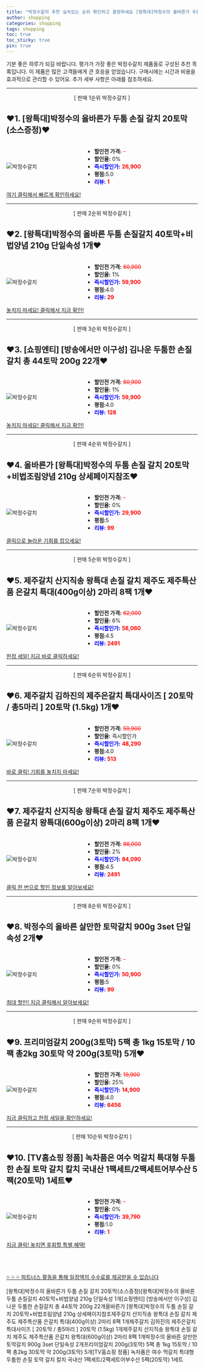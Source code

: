 ```yaml
---
title: "박정수갈치 추천 실속있는 순위 확인하고 결정하세요 [왕특대]박정수의 올바른가 두툼 손질 갈치"
author: shopping
categories: shopping
tags: shopping
toc: true
toc_sticky: true
pin: true
---
```

기분 좋은 하루가 되길 바랍니다. 평가가 가장 좋은 박정수갈치 제품들로 구성된 추천 목록입니다. 이 제품은 많은 고객들에게 큰 호응을 얻었습니다. 구매시에는 시간과 비용을 효과적으로 관리할 수 있어요. 추가 세부 사항은 아래를 참조하세요.

---
<p class="toplist" style="margin: 0 auto; display: block; width: fit-content;">[ 판매 1순위 박정수갈치 ]</p>

<h2><strong>❤️1. [왕특대]박정수의 올바른가 두툼 손질 갈치 20토막(소스증정)❤️</strong></h2>

<div style="display: flex; align-items: center;">
    <div style="flex: 0.4;">
        <img src="https://thumbnail9.coupangcdn.com/thumbnails/remote/230x230ex/image/vendor_inventory/43c1/541e3d7086dcc16c3b38f4ce2fe12169e966b387c89bc4647cd8bb799585.jpg" alt="박정수갈치" style="max-width: 100%;">
    </div>
    <div style="flex: 0.6; margin-left: 10px;">
        <ul>
            <li><strong>할인전 가격:</strong> <del style="color: red;">-</del></li>
            <li><strong>할인율:</strong> 0%</li>
            <li><span style='color:blue'><strong>즉시할인가:</strong></span> <span style='color:red'><strong>26,900</strong></span></li>
            <li><strong>평점:</strong>5.0</li>
            <li><span style='color:blue'><strong>리뷰:</strong></span> <span style='color:red'><strong>1</strong></span></li>
        </ul>
    </div>
</div>
<div class="center">
    <a href="https://selin100587.github.io?lptag=AF9450613&subid=githubio&pageKey=8203598776&traceid=V0-153&itemId=23522885034&vendorItemId=90549219488" class="myButton">
        여기 클릭해서 빠르게 확인하세요!
    </a>
</div>


---
<p class="toplist" style="margin: 0 auto; display: block; width: fit-content;">[ 판매 2순위 박정수갈치 ]</p>

<h2><strong>❤️2. [왕특대]박정수의 올바른 두툼 손질갈치 40토막+비법양념 210g 단일속성 1개❤️</strong></h2>

<div style="display: flex; align-items: center;">
    <div style="flex: 0.4;">
        <img src="https://thumbnail6.coupangcdn.com/thumbnails/remote/230x230ex/image/vendor_inventory/0571/c1dd912ad4a355bd82ccdbe86e1fe6cf2b368c4e015cf89c56691b91481c.jpg" alt="박정수갈치" style="max-width: 100%;">
    </div>
    <div style="flex: 0.6; margin-left: 10px;">
        <ul>
            <li><strong>할인전 가격:</strong> <del style="color: red;">60,900</del></li>
            <li><strong>할인율:</strong> 1%</li>
            <li><span style='color:blue'><strong>즉시할인가:</strong></span> <span style='color:red'><strong>59,900</strong></span></li>
            <li><strong>평점:</strong>4.0</li>
            <li><span style='color:blue'><strong>리뷰:</strong></span> <span style='color:red'><strong>29</strong></span></li>
        </ul>
    </div>
</div>
<div class="center">
    <a href="https://selin100587.github.io?lptag=AF9450613&subid=githubio&pageKey=7292362201&traceid=V0-153&itemId=18641772805&vendorItemId=85776864732" class="myButton">
        놓치지 마세요! 클릭해서 지금 확인!
    </a>
</div>


---
<p class="toplist" style="margin: 0 auto; display: block; width: fit-content;">[ 판매 3순위 박정수갈치 ]</p>

<h2><strong>❤️3. [쇼핑엔티] [방송에서만 이구성] 김나운 두툼한 손질갈치 총 44토막 200g 22개❤️</strong></h2>

<div style="display: flex; align-items: center;">
    <div style="flex: 0.4;">
        <img src="https://thumbnail6.coupangcdn.com/thumbnails/remote/230x230ex/image/vendor_inventory/644c/fe323e4cc89a98c4f483b082eae32d73261905f3dbdaf4fb92d2301e8b56.jpg" alt="박정수갈치" style="max-width: 100%;">
    </div>
    <div style="flex: 0.6; margin-left: 10px;">
        <ul>
            <li><strong>할인전 가격:</strong> <del style="color: red;">60,900</del></li>
            <li><strong>할인율:</strong> 1%</li>
            <li><span style='color:blue'><strong>즉시할인가:</strong></span> <span style='color:red'><strong>59,900</strong></span></li>
            <li><strong>평점:</strong>4.0</li>
            <li><span style='color:blue'><strong>리뷰:</strong></span> <span style='color:red'><strong>128</strong></span></li>
        </ul>
    </div>
</div>
<div class="center">
    <a href="https://selin100587.github.io?lptag=AF9450613&subid=githubio&pageKey=6124455179&traceid=V0-153&itemId=11632865149&vendorItemId=78907414450" class="myButton">
        놓치지 마세요! 클릭해서 지금 확인!
    </a>
</div>


---
<p class="toplist" style="margin: 0 auto; display: block; width: fit-content;">[ 판매 4순위 박정수갈치 ]</p>

<h2><strong>❤️4. 올바른가 [왕특대]박정수의 두툼 손질 갈치 20토막+비법조림양념 210g 상세페이지참조❤️</strong></h2>

<div style="display: flex; align-items: center;">
    <div style="flex: 0.4;">
        <img src="https://thumbnail10.coupangcdn.com/thumbnails/remote/230x230ex/image/vendor_inventory/ad3c/af0bf8d0bcce3c4371612dbea8adf01ebc62c9606afb3bb239f0ac7971bc.jpg" alt="박정수갈치" style="max-width: 100%;">
    </div>
    <div style="flex: 0.6; margin-left: 10px;">
        <ul>
            <li><strong>할인전 가격:</strong> <del style="color: red;">-</del></li>
            <li><strong>할인율:</strong> 0%</li>
            <li><span style='color:blue'><strong>즉시할인가:</strong></span> <span style='color:red'><strong>29,900</strong></span></li>
            <li><strong>평점:</strong>5</li>
            <li><span style='color:blue'><strong>리뷰:</strong></span> <span style='color:red'><strong>99</strong></span></li>
        </ul>
    </div>
</div>
<div class="center">
    <a href="https://selin100587.github.io?lptag=AF9450613&subid=githubio&pageKey=8230322008&traceid=V0-153&itemId=23686295032&vendorItemId=90711466046" class="myButton">
        클릭으로 놀라운 기회를 잡으세요!
    </a>
</div>


---
<p class="toplist" style="margin: 0 auto; display: block; width: fit-content;">[ 판매 5순위 박정수갈치 ]</p>

<h2><strong>❤️5. 제주갈치 산지직송 왕특대 손질 갈치 제주도 제주특산품 은갈치 특대(400g이상) 2마리 8팩 1개❤️</strong></h2>

<div style="display: flex; align-items: center;">
    <div style="flex: 0.4;">
        <img src="https://thumbnail7.coupangcdn.com/thumbnails/remote/230x230ex/image/vendor_inventory/97d9/c6e6631248d8d1831e9a4176c53d790d5dcd92f7d177f614aec46a63dd98.jpg" alt="박정수갈치" style="max-width: 100%;">
    </div>
    <div style="flex: 0.6; margin-left: 10px;">
        <ul>
            <li><strong>할인전 가격:</strong> <del style="color: red;">62,000</del></li>
            <li><strong>할인율:</strong> 6%</li>
            <li><span style='color:blue'><strong>즉시할인가:</strong></span> <span style='color:red'><strong>58,060</strong></span></li>
            <li><strong>평점:</strong>4.5</li>
            <li><span style='color:blue'><strong>리뷰:</strong></span> <span style='color:red'><strong>2491</strong></span></li>
        </ul>
    </div>
</div>
<div class="center">
    <a href="https://selin100587.github.io?lptag=AF9450613&subid=githubio&pageKey=5848163957&traceid=V0-153&itemId=10169513468&vendorItemId=77452122292" class="myButton">
        한정 세일! 지금 바로 클릭하세요!
    </a>
</div>


---
<p class="toplist" style="margin: 0 auto; display: block; width: fit-content;">[ 판매 6순위 박정수갈치 ]</p>

<h2><strong>❤️6. 제주갈치 김하진의 제주은갈치 특대사이즈 [ 20토막 / 총5마리 ] 20토막 (1.5kg) 1개❤️</strong></h2>

<div style="display: flex; align-items: center;">
    <div style="flex: 0.4;">
        <img src="https://thumbnail8.coupangcdn.com/thumbnails/remote/230x230ex/image/vendor_inventory/6c8a/49a6fae2e13fb5df62404e35ead435b95b0aeabec05627adeabca50a4fc3.jpg" alt="박정수갈치" style="max-width: 100%;">
    </div>
    <div style="flex: 0.6; margin-left: 10px;">
        <ul>
            <li><strong>할인전 가격:</strong> <del style="color: red;">59,900</del></li>
            <li><strong>할인율:</strong> 즉시할인가</li>
            <li><span style='color:blue'><strong>즉시할인가:</strong></span> <span style='color:red'><strong>48,290</strong></span></li>
            <li><strong>평점:</strong>4.0</li>
            <li><span style='color:blue'><strong>리뷰:</strong></span> <span style='color:red'><strong>513</strong></span></li>
        </ul>
    </div>
</div>
<div class="center">
    <a href="https://selin100587.github.io?lptag=AF9450613&subid=githubio&pageKey=6928162278&traceid=V0-153&itemId=16755181414&vendorItemId=84513041801" class="myButton">
        바로 클릭! 기회를 놓치지 마세요!
    </a>
</div>


---
<p class="toplist" style="margin: 0 auto; display: block; width: fit-content;">[ 판매 7순위 박정수갈치 ]</p>

<h2><strong>❤️7. 제주갈치 산지직송 왕특대 손질 갈치 제주도 제주특산품 은갈치 왕특대(600g이상) 2마리 8팩 1개❤️</strong></h2>

<div style="display: flex; align-items: center;">
    <div style="flex: 0.4;">
        <img src="https://thumbnail7.coupangcdn.com/thumbnails/remote/230x230ex/image/vendor_inventory/97d9/c6e6631248d8d1831e9a4176c53d790d5dcd92f7d177f614aec46a63dd98.jpg" alt="박정수갈치" style="max-width: 100%;">
    </div>
    <div style="flex: 0.6; margin-left: 10px;">
        <ul>
            <li><strong>할인전 가격:</strong> <del style="color: red;">86,000</del></li>
            <li><strong>할인율:</strong> 2%</li>
            <li><span style='color:blue'><strong>즉시할인가:</strong></span> <span style='color:red'><strong>84,090</strong></span></li>
            <li><strong>평점:</strong>4.5</li>
            <li><span style='color:blue'><strong>리뷰:</strong></span> <span style='color:red'><strong>2491</strong></span></li>
        </ul>
    </div>
</div>
<div class="center">
    <a href="https://selin100587.github.io?lptag=AF9450613&subid=githubio&pageKey=5848163957&traceid=V0-153&itemId=10169513486&vendorItemId=77452122356" class="myButton">
        클릭 한 번으로 할인 정보를 알아보세요!
    </a>
</div>


---
<p class="toplist" style="margin: 0 auto; display: block; width: fit-content;">[ 판매 8순위 박정수갈치 ]</p>

<h2><strong>❤️8. 박정수의 올바른 살만한 토막갈치 900g 3set 단일속성 2개❤️</strong></h2>

<div style="display: flex; align-items: center;">
    <div style="flex: 0.4;">
        <img src="https://thumbnail10.coupangcdn.com/thumbnails/remote/230x230ex/image/vendor_inventory/c220/0710b7b512b44101485f5bf2b1892c383505657d62cb4524370f9e63540e.jpg" alt="박정수갈치" style="max-width: 100%;">
    </div>
    <div style="flex: 0.6; margin-left: 10px;">
        <ul>
            <li><strong>할인전 가격:</strong> <del style="color: red;">-</del></li>
            <li><strong>할인율:</strong> 0%</li>
            <li><span style='color:blue'><strong>즉시할인가:</strong></span> <span style='color:red'><strong>50,900</strong></span></li>
            <li><strong>평점:</strong>5</li>
            <li><span style='color:blue'><strong>리뷰:</strong></span> <span style='color:red'><strong>99</strong></span></li>
        </ul>
    </div>
</div>
<div class="center">
    <a href="https://selin100587.github.io?lptag=AF9450613&subid=githubio&pageKey=7706292456&traceid=V0-153&itemId=20645611865&vendorItemId=87719066185" class="myButton">
        최대 할인! 지금 클릭해서 알아보세요!
    </a>
</div>


---
<p class="toplist" style="margin: 0 auto; display: block; width: fit-content;">[ 판매 9순위 박정수갈치 ]</p>

<h2><strong>❤️9. 프리미엄갈치 200g(3토막) 5팩 총 1kg 15토막 / 10팩 총2kg 30토막 약 200g(3토막) 5개❤️</strong></h2>

<div style="display: flex; align-items: center;">
    <div style="flex: 0.4;">
        <img src="https://thumbnail9.coupangcdn.com/thumbnails/remote/230x230ex/image/vendor_inventory/b180/95521b3f022c6c203ce7a887cbb86545bb02c3143438d48fb7cb5d632c6f.jpg" alt="박정수갈치" style="max-width: 100%;">
    </div>
    <div style="flex: 0.6; margin-left: 10px;">
        <ul>
            <li><strong>할인전 가격:</strong> <del style="color: red;">19,900</del></li>
            <li><strong>할인율:</strong> 25%</li>
            <li><span style='color:blue'><strong>즉시할인가:</strong></span> <span style='color:red'><strong>14,900</strong></span></li>
            <li><strong>평점:</strong>4.0</li>
            <li><span style='color:blue'><strong>리뷰:</strong></span> <span style='color:red'><strong>6456</strong></span></li>
        </ul>
    </div>
</div>
<div class="center">
    <a href="https://selin100587.github.io?lptag=AF9450613&subid=githubio&pageKey=6684741392&traceid=V0-153&itemId=15428212860&vendorItemId=82647906028" class="myButton">
        지금 클릭하고 한정 세일을 확인하세요!
    </a>
</div>


---
<p class="toplist" style="margin: 0 auto; display: block; width: fit-content;">[ 판매 10순위 박정수갈치 ]</p>

<h2><strong>❤️10. [TV홈쇼핑 정품] 녹차품은 여수 먹갈치 특대형 두툼한 손질 토막 갈치 칼치 국내산 1팩세트/2팩세트어부수산 5팩(20토막) 1세트❤️</strong></h2>

<div style="display: flex; align-items: center;">
    <div style="flex: 0.4;">
        <img src="https://thumbnail8.coupangcdn.com/thumbnails/remote/230x230ex/image/vendor_inventory/28d8/6d04118c28cd1e1ba6956b6c94434341872dbbeb01b4e2fd6ef819e5fe0a.jpg" alt="박정수갈치" style="max-width: 100%;">
    </div>
    <div style="flex: 0.6; margin-left: 10px;">
        <ul>
            <li><strong>할인전 가격:</strong> <del style="color: red;">-</del></li>
            <li><strong>할인율:</strong> 0%</li>
            <li><span style='color:blue'><strong>즉시할인가:</strong></span> <span style='color:red'><strong>39,790</strong></span></li>
            <li><strong>평점:</strong>1.0</li>
            <li><span style='color:blue'><strong>리뷰:</strong></span> <span style='color:red'><strong>1</strong></span></li>
        </ul>
    </div>
</div>
<div class="center">
    <a href="https://selin100587.github.io?lptag=AF9450613&subid=githubio&pageKey=7678964611&traceid=V0-153&itemId=20505600231&vendorItemId=87583582196" class="myButton">
        지금 클릭! 놓치면 후회할 특별 혜택!
    </a>
</div>

<br><br><br>[💦 💦 💦 파트너스 활동을 통해 일정액의 수수료를 제공받을 수 있습니다](https://link.coupang.com/a/bcpT2c)<br><br>[왕특대]박정수의 올바른가 두툼 손질 갈치 20토막(소스증정)[왕특대]박정수의 올바른 두툼 손질갈치 40토막+비법양념 210g 단일속성 1개[쇼핑엔티] [방송에서만 이구성] 김나운 두툼한 손질갈치 총 44토막 200g 22개올바른가 [왕특대]박정수의 두툼 손질 갈치 20토막+비법조림양념 210g 상세페이지참조제주갈치 산지직송 왕특대 손질 갈치 제주도 제주특산품 은갈치 특대(400g이상) 2마리 8팩 1개제주갈치 김하진의 제주은갈치 특대사이즈 [ 20토막 / 총5마리 ] 20토막 (1.5kg) 1개제주갈치 산지직송 왕특대 손질 갈치 제주도 제주특산품 은갈치 왕특대(600g이상) 2마리 8팩 1개박정수의 올바른 살만한 토막갈치 900g 3set 단일속성 2개프리미엄갈치 200g(3토막) 5팩 총 1kg 15토막 / 10팩 총2kg 30토막 약 200g(3토막) 5개[TV홈쇼핑 정품] 녹차품은 여수 먹갈치 특대형 두툼한 손질 토막 갈치 칼치 국내산 1팩세트/2팩세트어부수산 5팩(20토막) 1세트
